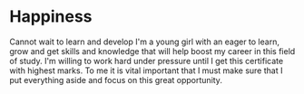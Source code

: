 # Happiness
Cannot wait to learn and develop
I'm a young girl with an eager to learn, grow and get skills and knowledge that will help boost my career in this field of study.
I'm willing to work hard under pressure until I get this certificate with highest marks.
To me it is vital important that I must make sure that I put everything aside and focus on this great opportunity.
